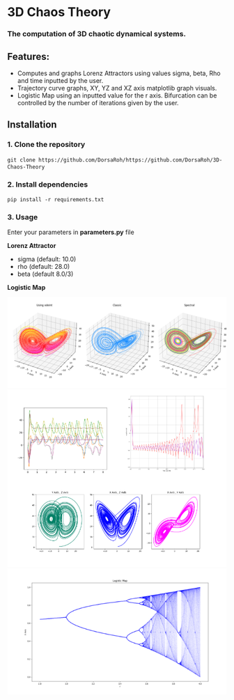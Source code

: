 
# 3D Chaos Theory

### The computation of 3D chaotic dynamical systems.


## Features:
- Computes and graphs Lorenz Attractors using values sigma, beta, Rho and time inputted by the user. 
- Trajectory curve graphs, XY, YZ and XZ axis matplotlib graph visuals.
- Logistic Map using an inputted value for the r axis. Bifurcation can be controlled by the number of iterations given by the user.

## Installation

### 1. Clone the repository
```shell
git clone https://github.com/DorsaRoh/https://github.com/DorsaRoh/3D-Chaos-Theory
```

### 2. Install dependencies

```shell
pip install -r requirements.txt
```

### 3. Usage

Enter your parameters in **parameters.py** file

**Lorenz Attractor**
- sigma (default: 10.0) 
- rho (default: 28.0)
- beta (default 8.0/3)

**Logistic Map**


<p align="center">
<img width="800px" src="assets\3d_lorenz.png">
<img width="850px" src="assets\XYZPlanes.png">
<img width="600px" src="assets\LogisticMap.png">
</p>
